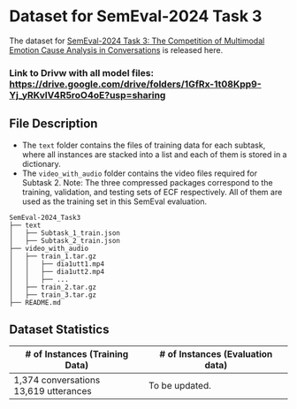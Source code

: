 

# Dataset for SemEval-2024 Task 3

The dataset for [SemEval-2024 Task 3: The Competition of Multimodal Emotion Cause Analysis in Conversations](https://nustm.github.io/SemEval-2024_ECAC/) is released here.

### Link to Drivw with all model files: https://drive.google.com/drive/folders/1GfRx-1t08Kpp9-Yj_yRKvlV4R5roO4oE?usp=sharing

## File Description

- The `text` folder contains the files of training data for each subtask, where all instances are stacked into a list and each of them is stored in a dictionary.
- The `video_with_audio` folder contains the video files required for Subtask 2. Note: The three compressed packages correspond to the training, validation, and testing sets of ECF respectively. All of them are used as the training set in this SemEval evaluation.

```
SemEval-2024_Task3
├── text
│   ├── Subtask_1_train.json
│   ├── Subtask_2_train.json
├── video_with_audio
│   ├── train_1.tar.gz
│   │   ├── dia1utt1.mp4
│   │   ├── dia1utt2.mp4
│   │   ├── ...
│   ├── train_2.tar.gz
│   ├── train_3.tar.gz
├── README.md
```



## Dataset Statistics

| # of Instances (Training Data)            | # of Instances (Evaluation data) |
| ----------------------------------------- | -------------------------------- |
| 1,374 conversations <br>13,619 utterances | To be updated.                   |




